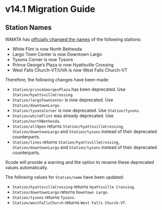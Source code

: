 # v14.1 Migration Guide

## Station Names

WMATA has [officially changed the names](https://www.wmata.com/about/news/Metro-to-implement-station-name-change-at-five-stations.cfm) of the following stations:

- White Flint is now North Bethesda
- Largo Town Center is now Downtown Largo
- Tysons Corner is now Tysons
- Prince George’s Plaza is now Hyattsville Crossing
- West Falls Church-VT/UVA is now West Falls Church-VT

Therefore, the following changes have been made:

- ``Station/princeGeorgesPlaza`` has been deprecated. Use ``Station/hyattsvilleCrossing``.
- ``Station/largoTownCenter`` is now deprecated. Use ``Station/downtownLargo``.
- ``Station/tysonsCorner`` is now deprecated. Use ``Station/tysons``.
- ``Station/whiteFlint`` was already deprecated. Use ``Station/northBethesda``.
- ``Station/allOpen`` returns ``Station/hyattsvilleCrossing``, ``Station/downtownLargo`` and ``Station/tysons`` instead of their deprecated counterparts.
- ``Station/lines`` returns ``Station/hyattsvilleCrossing``, ``Station/downtownLargo`` and ``Station/tysons`` instead of their deprecated counterparts.

Xcode will provide a warning and the option to rename these deprecated values automatically.

The following values for ``Station/name`` have been updated:

- ``Station/hyattsvilleCrossing`` returns `Hyattsville Crossing`.
- ``Station/downtownLargo`` returns `Downtown Largo`.
- ``Station/tysons`` returns `Tysons`.
- ``Station/westFallsChurch`` returns `West Falls Church-VT`.
